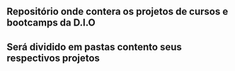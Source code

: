## Repositório onde contera os projetos de cursos e bootcamps da D.I.O

## Será dividido em pastas contento seus respectivos projetos